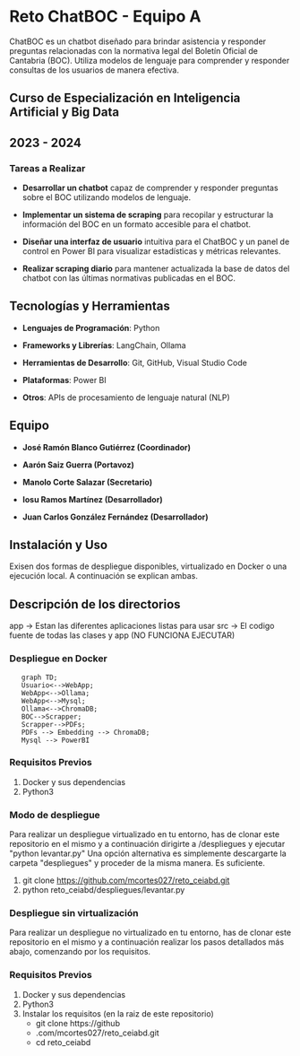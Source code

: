 ﻿# Reto ChatBOC - Equipo A



ChatBOC es un chatbot diseñado para brindar asistencia y responder preguntas relacionadas con la normativa legal del Boletín Oficial de Cantabria (BOC). Utiliza modelos de lenguaje para comprender y responder consultas de los usuarios de manera efectiva.



## Curso de Especialización en Inteligencia Artificial y Big Data

## 2023 - 2024



### Tareas a Realizar



- **Desarrollar un chatbot** capaz de comprender y responder preguntas sobre el BOC utilizando modelos de lenguaje.

- **Implementar un sistema de scraping** para recopilar y estructurar la información del BOC en un formato accesible para el chatbot.

- **Diseñar una interfaz de usuario** intuitiva para el ChatBOC y un panel de control en Power BI para visualizar estadísticas y métricas relevantes.

- **Realizar scraping diario** para mantener actualizada la base de datos del chatbot con las últimas normativas publicadas en el BOC.



## Tecnologías y Herramientas



- **Lenguajes de Programación**: Python

- **Frameworks y Librerías**: LangChain, Ollama

- **Herramientas de Desarrollo**: Git, GitHub, Visual Studio Code

- **Plataformas**: Power BI

- **Otros**: APIs de procesamiento de lenguaje natural (NLP)



## Equipo



- **José Ramón Blanco Gutiérrez (Coordinador)**

- **Aarón Saiz Guerra (Portavoz)**

- **Manolo Corte Salazar (Secretario)**

- **Iosu Ramos Martínez (Desarrollador)**

- **Juan Carlos González Fernández (Desarrollador)**



## Instalación y Uso
Exisen dos formas de despliegue disponibles, virtualizado en Docker o una ejecución local. 
A continuación se explican ambas. 

## Descripción de los directorios
app -> Estan las diferentes aplicaciones listas para usar
src -> El codigo fuente de todas las clases y app (NO FUNCIONA EJECUTAR)

### Despliegue en Docker
```mermaid
   graph TD;
   Usuario<-->WebApp;
   WebApp<-->Ollama;
   WebApp<-->Mysql;
   Ollama<-->ChromaDB;
   BOC-->Scrapper;
   Scrapper-->PDFs;
   PDFs --> Embedding --> ChromaDB;  
   Mysql --> PowerBI
```
### Requisitos Previos
1. Docker y sus dependencias
2. Python3 

### Modo de despliegue
Para realizar un despliegue virtualizado en tu entorno, has de clonar este repositorio en el mismo y a continuación dirigirte a /despliegues y ejecutar "python levantar.py"
Una opción alternativa es simplemente descargarte la carpeta "despliegues" y proceder de la misma manera. Es suficiente. 

1. git clone https://github.com/mcortes027/reto_ceiabd.git
2. python reto_ceiabd/despliegues/levantar.py 


### Despliegue sin virtualización 
Para realizar un despliegue no virtualizado en tu entorno, has de clonar este repositorio en el mismo y a continuación realizar los pasos detallados más abajo, comenzando por los requisitos. 

### Requisitos Previos
1. Docker y sus dependencias
2. Python3
3. Instalar los requisitos (en la raiz de este repositorio)
   - git clone https://github
   - .com/mcortes027/reto_ceiabd.git
   - cd reto_ceiabd

